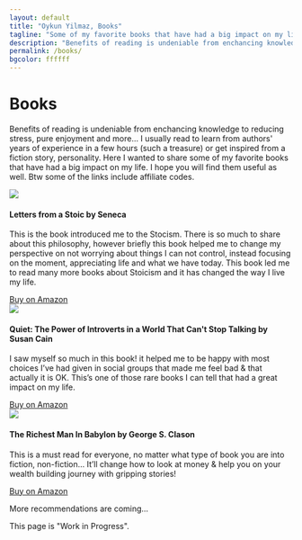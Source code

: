 ```yaml
---
layout: default
title: "Oykun Yilmaz, Books"
tagline: "Some of my favorite books that have had a big impact on my life."
description: "Benefits of reading is undeniable from enchancing knowledge to reducing stress, pure enjoyment and more... I usually read to learn from authors' years of experience in a few hours (such a treasure) or get inspired from a fiction story, personality. Here I wanted to share some of my favorite books that have had a big impact on my life. I hope you will find them useful as well. Btw some of the links include affiliate codes."  
permalink: /books/
bgcolor: ffffff
---
```


<div class="max-width">
	<h1 class="slim">Books</h1>   
    <p class="text-small">Benefits of reading is undeniable from enchancing knowledge to reducing stress, pure enjoyment and more... I usually read to learn from authors' years of experience in a few hours (such a treasure) or get inspired from a fiction story, personality. Here I wanted to share some of my favorite books that have had a big impact on my life. I hope you will find them useful as well. Btw some of the links include affiliate codes.</p>
    <div class="flex-l flex-wrap justify-between mt5 text-smaller">
        <div class="recommend-item w-30-l">
            <a href="https://www.amazon.co.uk/gp/product/0140442103?ie=UTF8&psc=1&linkCode=li3&tag=minimalstuffm-21&linkId=c9a4d959e51b15f1098854bf69a36af7&language=en_GB&ref_=as_li_ss_il" target="_blank"><img border="0" src="//ws-eu.amazon-adsystem.com/widgets/q?_encoding=UTF8&ASIN=0140442103&Format=_SL250_&ID=AsinImage&MarketPlace=GB&ServiceVersion=20070822&WS=1&tag=minimalstuffm-21&language=en_GB" ></a><img src="https://ir-uk.amazon-adsystem.com/e/ir?t=minimalstuffm-21&language=en_GB&l=li3&o=2&a=0140442103" width="1" height="1" border="0" alt="" style="border:none !important; margin:0px !important;" />
            <h4>Letters from a Stoic by Seneca</h4>
            <p>This is the book introduced me to the Stocism. There is so much to share about this philosophy, however briefly this book helped me to change my perspective on not worrying about things I can not control, instead focusing on the moment, appreciating life and what we have today. This book led me to read many more books about Stoicism and it has changed the way I live my life.</p>
            <a href="https://www.amazon.co.uk/gp/product/0140442103?ie=UTF8&psc=1&linkCode=li3&tag=minimalstuffm-21&linkId=c9a4d959e51b15f1098854bf69a36af7&language=en_GB&ref_=as_li_ss_il" target="_blank">Buy on Amazon</a>
        </div>
        <div class="recommend-item w-30-l">
            <a href="https://www.amazon.co.uk/Quiet-Power-Introverts-World-Talking/dp/0141029196?crid=16WRQT565YY2M&keywords=quiet+susan+cain&qid=1574086612&s=books&sprefix=quiet%2Caps%2C133&sr=1-1&linkCode=li3&tag=minimalstuffm-21&linkId=633a9ed906cc80cff783365ea382add5&language=en_GB&ref_=as_li_ss_il" target="_blank"><img border="0" src="//ws-eu.amazon-adsystem.com/widgets/q?_encoding=UTF8&ASIN=0141029196&Format=_SL250_&ID=AsinImage&MarketPlace=GB&ServiceVersion=20070822&WS=1&tag=minimalstuffm-21&language=en_GB" ></a><img src="https://ir-uk.amazon-adsystem.com/e/ir?t=minimalstuffm-21&language=en_GB&l=li3&o=2&a=0141029196" width="1" height="1" border="0" alt="" style="border:none !important; margin:0px !important;" />
            <h4>Quiet: The Power of Introverts in a World That Can't Stop Talking by Susan Cain</h4>
            <p>I saw myself so much in this book! it helped me to be happy with most choices I’ve had given in social groups that made me feel bad & that actually it is OK. This’s one of those rare books I can tell that had a great impact on my life.</p>
            <a href="https://www.amazon.co.uk/Quiet-Power-Introverts-World-Talking/dp/0141029196?crid=16WRQT565YY2M&keywords=quiet+susan+cain&qid=1574086612&s=books&sprefix=quiet%2Caps%2C133&sr=1-1&linkCode=li3&tag=minimalstuffm-21&linkId=633a9ed906cc80cff783365ea382add5&language=en_GB&ref_=as_li_ss_il" target="_blank">Buy on Amazon</a>
        </div>
        <div class="recommend-item w-30-l">
            <a href="https://www.amazon.co.uk/Richest-Man-Babylon-George-Clason/dp/0451205367?crid=GUYUL6DOVBTX&keywords=richest+man+in+babylon&qid=1574087148&s=books&sprefix=riches%2Cstripbooks%2C135&sr=1-1&linkCode=li3&tag=minimalstuffm-21&linkId=9561ae01869c640339f7e0aefd046a7d&language=en_GB&ref_=as_li_ss_il" target="_blank"><img border="0" src="//ws-eu.amazon-adsystem.com/widgets/q?_encoding=UTF8&ASIN=0451205367&Format=_SL250_&ID=AsinImage&MarketPlace=GB&ServiceVersion=20070822&WS=1&tag=minimalstuffm-21&language=en_GB" ></a><img src="https://ir-uk.amazon-adsystem.com/e/ir?t=minimalstuffm-21&language=en_GB&l=li3&o=2&a=0451205367" width="1" height="1" border="0" alt="" style="border:none !important; margin:0px !important;" />
            <h4>The Richest Man In Babylon by George S. Clason</h4>
            <p>This is a must read for everyone, no matter what type of book you are into fiction, non-fiction... It’ll change how to look at money & help you on your wealth building journey with gripping stories!</p>
            <a href="https://www.amazon.co.uk/Richest-Man-Babylon-George-Clason/dp/0451205367?crid=GUYUL6DOVBTX&keywords=richest+man+in+babylon&qid=1574087148&s=books&sprefix=riches%2Cstripbooks%2C135&sr=1-1&linkCode=li3&tag=minimalstuffm-21&linkId=9561ae01869c640339f7e0aefd046a7d&language=en_GB&ref_=as_li_ss_il" target="_blank">Buy on Amazon</a>
        </div>
        <div class="recommend-item i pt6">
            <p>More recommendations are coming...</p> 
            <p>This page is "Work in Progress".</p> 
        </div>
    </div>
</div>